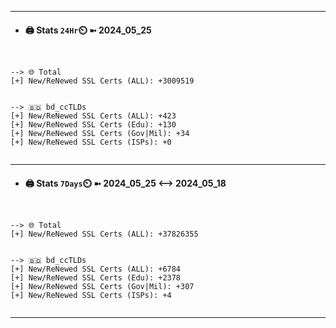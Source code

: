 

---
- #### 🖨️ **Stats** `24Hr`⏲️ ➼ 2024_05_25
```console


--> 🌐 Total
[+] New/ReNewed SSL Certs (ALL): +3009519


--> 🇧🇩 bd_ccTLDs
[+] New/ReNewed SSL Certs (ALL): +423
[+] New/ReNewed SSL Certs (Edu): +130
[+] New/ReNewed SSL Certs (Gov|Mil): +34
[+] New/ReNewed SSL Certs (ISPs): +0


```

---
- #### 🖨️ **Stats** `7Days`⏲️ ➼ 2024_05_25 <--> 2024_05_18
```console


--> 🌐 Total
[+] New/ReNewed SSL Certs (ALL): +37826355


--> 🇧🇩 bd_ccTLDs
[+] New/ReNewed SSL Certs (ALL): +6784
[+] New/ReNewed SSL Certs (Edu): +2378
[+] New/ReNewed SSL Certs (Gov|Mil): +307
[+] New/ReNewed SSL Certs (ISPs): +4


```

---

